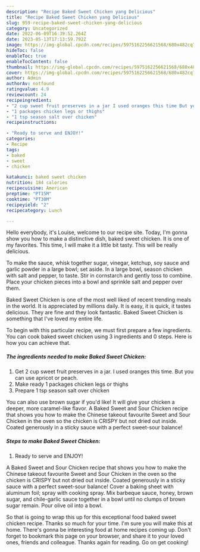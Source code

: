 ```yaml
---
description: "Recipe Baked Sweet Chicken yang Delicious"
title: "Recipe Baked Sweet Chicken yang Delicious"
slug: 959-recipe-baked-sweet-chicken-yang-delicious
category: Uncategorized
date: 2022-06-09T16:39:52.264Z
date: 2023-05-13T17:13:59.792Z
image: https://img-global.cpcdn.com/recipes/5975162256621568/680x482cq70/baked-sweet-chicken-recipe-main-photo.jpg
hideToc: false
enableToc: true
enableTocContent: false
thumbnail: https://img-global.cpcdn.com/recipes/5975162256621568/680x482cq70/baked-sweet-chicken-recipe-main-photo.jpg
cover: https://img-global.cpcdn.com/recipes/5975162256621568/680x482cq70/baked-sweet-chicken-recipe-main-photo.jpg
author: Admin
authorAv: notfound
ratingvalue: 4.9
reviewcount: 24
recipeingredient:
- "2 cup sweet fruit preserves in a jar I used oranges this time But you can use apricot or peach"
- "1 packages chicken legs or thighs"
- "1 tsp season salt over chicken"
recipeinstructions:

- "Ready to serve and ENJOY!"
categories:
- Recipe
tags:
- baked
- sweet
- chicken

katakunci: baked sweet chicken 
nutrition: 184 calories
recipecuisine: American
preptime: "PT15M"
cooktime: "PT30M"
recipeyield: "2"
recipecategory: Lunch

---
```



Hello everybody, it's Louise, welcome to our recipe site. Today, I'm gonna show you how to make a distinctive dish, baked sweet chicken. It is one of my favorites. This time, I will make it a little bit tasty. This will be really delicious.

To make the sauce, whisk together sugar, vinegar, ketchup, soy sauce and garlic powder in a large bowl; set aside. In a large bowl, season chicken with salt and pepper, to taste. Stir in cornstarch and gently toss to combine. Place your chicken pieces into a bowl and sprinkle salt and pepper over them.

Baked Sweet Chicken is one of the most well liked of recent trending meals in the world. It is appreciated by millions daily. It is easy, it is quick, it tastes delicious. They are fine and they look fantastic. Baked Sweet Chicken is something that I've loved my entire life.


To begin with this particular recipe, we must first prepare a few ingredients. You can cook baked sweet chicken using 3 ingredients and 0 steps. Here is how you can achieve that.

<!--inarticleads1-->

##### The ingredients needed to make Baked Sweet Chicken:

1. Get 2 cup sweet fruit preserves in a jar. I used oranges this time. But you can use apricot or peach.
1. Make ready 1 packages chicken legs or thighs
1. Prepare 1 tsp season salt over chicken


You can also use brown sugar if you&#39;d like! It will give your chicken a deeper, more caramel-like flavor. A Baked Sweet and Sour Chicken recipe that shows you how to make the Chinese takeout favourite Sweet and Sour Chicken in the oven so the chicken is CRISPY but not dried out inside. Coated generously in a sticky sauce with a perfect sweet-sour balance! 

<!--inarticleads2-->

##### Steps to make Baked Sweet Chicken:


1. Ready to serve and ENJOY!

A Baked Sweet and Sour Chicken recipe that shows you how to make the Chinese takeout favourite Sweet and Sour Chicken in the oven so the chicken is CRISPY but not dried out inside. Coated generously in a sticky sauce with a perfect sweet-sour balance! Cover a baking sheet with aluminum foil; spray with cooking spray. Mix barbeque sauce, honey, brown sugar, and chile-garlic sauce together in a bowl until no clumps of brown sugar remain. Pour olive oil into a bowl. 

So that is going to wrap this up for this exceptional food baked sweet chicken recipe. Thanks so much for your time. I'm sure you will make this at home. There's gonna be interesting food at home recipes coming up. Don't forget to bookmark this page on your browser, and share it to your loved ones, friends and colleague. Thanks again for reading. Go on get cooking!

